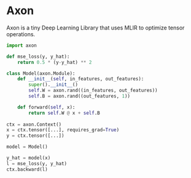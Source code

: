 # Axon 

Axon is a tiny Deep Learning Library that uses MLIR to optimize tensor operations.

```python
import axon

def mse_loss(y, y_hat):
    return 0.5 * (y-y_hat) ** 2

class Model(axon.Module):
    def __init__(self, in_features, out_features):
        super().__init__()
        self.W = axon.rand((in_features, out_features))
        self.B = axon.rand((out_features, 1))

    def forward(self, x):
        return self.W @ x + self.B
        
ctx = axon.Context()
x = ctx.tensor([...], requires_grad=True)
y = ctx.tensor([...])

model = Model()

y_hat = model(x)
l = mse_loss(y, y_hat)
ctx.backward(l)
```
